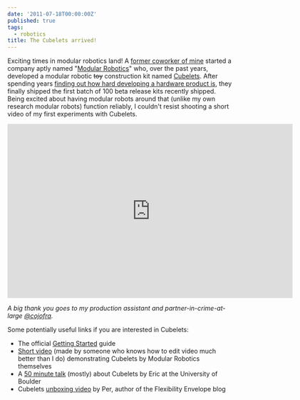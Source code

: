 ```yaml
---
date: '2011-07-18T00:00:00Z'
published: true
tags:
  - robotics
title: The Cubelets arrived!
---
```


<p>Exciting times in modular robotics land! A <a href="http://www.modrobotics.com/eric/">former coworker of mine</a> started a company aptly named "<a href="http://www.modrobotics.com/">Modular Robotics</a>" who, over the past years, developed a modular robotic <strike>toy</strike> construction kit named <a href="http://www.modrobotics.com/cubelets">Cubelets</a>. After spending years <a href="http://www.modrobotics.com/blog/?p=195">finding out how hard developing a hardware product is</a>, they finally shipped the first batch of 100 beta release kits recently shipped. Being excited about having modular robots around that (unlike my own research modular robots) function reliably, I couldn't resist shooting a short video of my first experiments with Cubelets.&nbsp;</p>
<p><iframe frameborder="0" height="390" src="http://www.youtube.com/embed/_ObUdKDsDKM?hd=1" width="640"></iframe></p>
<p><em>A big thank you goes to my production assistant and partner-in-crime-at-large <a href="http://www.twitter.com/cojofra">@cojofra</a>.</em></p>
<p>Some potentially useful links if you are interested in Cubelets:</p>
<ul>
<li>The official <a href="http://www.modrobotics.com/cubelets_getting_started_guide#7">Getting Started</a> guide</li>
<li><a href="http://vimeo.com/19712586">Short video</a> (made by someone who knows how to edit video much better than I do) demonstrating Cubelets by Modular Robotics themselves</li>
<li>A <a href="http://vimeo.com/21703223">50 minute talk</a> (mostly) about Cubelets by Eric at the University of Boulder&nbsp;</li>
<li>Cubelets <a href="http://flexibilityenvelope.com/unboxing-video-of-the-cubelets-from-modular-robotics">unboxing video</a> by Per, author of the Flexibility Envelope blog</li>
</ul>
